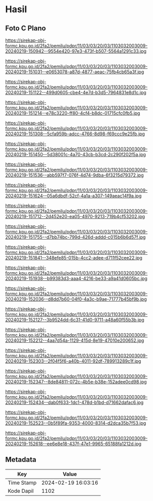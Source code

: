 # Hasil

## Foto C Plano

https://sirekap-obj-formc.kpu.go.id/2fa2/pemilu/pdpr/11/03/03/20/03/1103032003009-20240219-150942--9554e420-97e3-473f-b507-5564a1291c33.jpg

https://sirekap-obj-formc.kpu.go.id/2fa2/pemilu/pdpr/11/03/03/20/03/1103032003009-20240219-151031--e0653078-a87d-4877-aeac-75fb4cb65a3f.jpg

https://sirekap-obj-formc.kpu.go.id/2fa2/pemilu/pdpr/11/03/03/20/03/1103032003009-20240219-151122--499d0605-cbe4-4e7d-b3d5-7964831e8d1c.jpg

https://sirekap-obj-formc.kpu.go.id/2fa2/pemilu/pdpr/11/03/03/20/03/1103032003009-20240219-151214--e78c3220-ff80-4cf4-b8dc-01715cfc0fb5.jpg

https://sirekap-obj-formc.kpu.go.id/2fa2/pemilu/pdpr/11/03/03/20/03/1103032003009-20240219-151308--5cfa959b-adcc-4766-8d98-f69ccc9e25fb.jpg

https://sirekap-obj-formc.kpu.go.id/2fa2/pemilu/pdpr/11/03/03/20/03/1103032003009-20240219-151450--5d38001c-4a70-43cb-b3cd-2c290f202f5a.jpg

https://sirekap-obj-formc.kpu.go.id/2fa2/pemilu/pdpr/11/03/03/20/03/1103032003009-20240219-151536--abb597f7-076f-4d74-9dba-6f3215d79372.jpg

https://sirekap-obj-formc.kpu.go.id/2fa2/pemilu/pdpr/11/03/03/20/03/1103032003009-20240219-151624--05a6dbdf-52cf-4a1a-a307-149aeac14f9a.jpg

https://sirekap-obj-formc.kpu.go.id/2fa2/pemilu/pdpr/11/03/03/20/03/1103032003009-20240219-151712--2d452e20-ea05-4970-9213-719b4cf53202.jpg

https://sirekap-obj-formc.kpu.go.id/2fa2/pemilu/pdpr/11/03/03/20/03/1103032003009-20240219-151755--d7bb74bc-799d-426d-addd-c015b6b6d57f.jpg

https://sirekap-obj-formc.kpu.go.id/2fa2/pemilu/pdpr/11/03/03/20/03/1103032003009-20240219-151841--348efe85-015b-4cc2-adee-d711f52cee22.jpg

https://sirekap-obj-formc.kpu.go.id/2fa2/pemilu/pdpr/11/03/03/20/03/1103032003009-20240219-151938--b99383d3-aaa4-4216-be33-a9a41d0605bc.jpg

https://sirekap-obj-formc.kpu.go.id/2fa2/pemilu/pdpr/11/03/03/20/03/1103032003009-20240219-152036--d8dd7b60-04f0-4a3c-b9ae-71777b45bf9b.jpg

https://sirekap-obj-formc.kpu.go.id/2fa2/pemilu/pdpr/11/03/03/20/03/1103032003009-20240219-152127--3b9524dd-6c31-41d0-9711-a48a60f55b3b.jpg

https://sirekap-obj-formc.kpu.go.id/2fa2/pemilu/pdpr/11/03/03/20/03/1103032003009-20240219-152212--4aa7d54a-1129-415d-8e19-47010e200652.jpg

https://sirekap-obj-formc.kpu.go.id/2fa2/pemilu/pdpr/11/03/03/20/03/1103032003009-20240219-152303--2f04f5f6-a40b-4011-92df-789913289c1f.jpg

https://sirekap-obj-formc.kpu.go.id/2fa2/pemilu/pdpr/11/03/03/20/03/1103032003009-20240219-152347--8de84811-072c-4b5e-b38e-152adee0cd98.jpg

https://sirekap-obj-formc.kpu.go.id/2fa2/pemilu/pdpr/11/03/03/20/03/1103032003009-20240219-152434--dab0f633-1dc1-478d-b1bd-d71662dafac6.jpg

https://sirekap-obj-formc.kpu.go.id/2fa2/pemilu/pdpr/11/03/03/20/03/1103032003009-20240219-152523--0b5f89fa-9353-4000-8314-d2dca35b7f53.jpg

https://sirekap-obj-formc.kpu.go.id/2fa2/pemilu/pdpr/11/03/03/20/03/1103032003009-20240219-152618--ee6e8e18-437f-47e1-9965-65188fa1212d.jpg


## Metadata

| Key        | Value               |
| ---------- | ------------------- |
| Time Stamp | 2024-02-19 16:03:16 |
| Kode Dapil | 1102                |



